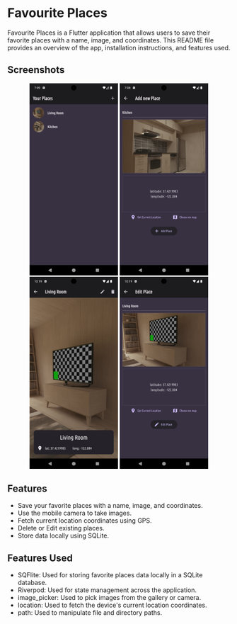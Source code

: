 # Favourite Places

Favourite Places is a Flutter application that allows users to save their favorite places with a name, image, and coordinates. This README file provides an overview of the app, installation instructions, and features used.

## Screenshots
<p align="center">
  <img src="screenshots/home_screen.png" alt="Home Screen" width="200"/>
  <img src="screenshots/add_place.png" alt="Add Place" width="200"/>
  <img src="screenshots/place_details.png" alt="Place Details" width="200"/>
  <img src="screenshots/edit_place.png" alt="Edit Place" width="200"/>
</p>

## Features
- Save your favorite places with a name, image, and coordinates.
- Use the mobile camera to take images.
- Fetch current location coordinates using GPS.
- Delete or Edit existing places.
- Store data locally using SQLite.

## Features Used
- SQFlite: Used for storing favorite places data locally in a SQLite database.
- Riverpod: Used for state management across the application.
- image_picker: Used to pick images from the gallery or camera.
- location: Used to fetch the device's current location coordinates.
- path: Used to manipulate file and directory paths.
